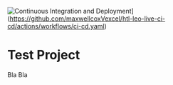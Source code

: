 ![Continuous Integration and Deployment](https://github.com/maxwellcoxVexcel/htl-leo-live-ci-cd/actions/workflows/ci-cd.yaml/badge.svg)](https://github.com/maxwellcoxVexcel/htl-leo-live-ci-cd/actions/workflows/ci-cd.yaml)

# Test Project

Bla Bla
